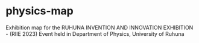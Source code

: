 # physics-map
Exhibition map for the RUHUNA INVENTION AND INNOVATION EXHIBITION - (RIIE 2023) Event held in Department of Physics, University of Ruhuna
